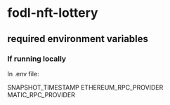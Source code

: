 # fodl-nft-lottery

## required environment variables

### If running locally

In .env file:

SNAPSHOT_TIMESTAMP
ETHEREUM_RPC_PROVIDER
MATIC_RPC_PROVIDER
